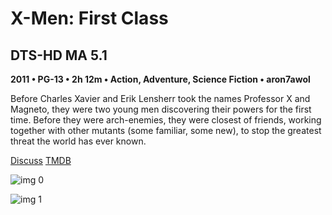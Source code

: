 # X-Men: First Class

## DTS-HD MA 5.1

**2011 • PG-13 • 2h 12m • Action, Adventure, Science Fiction • aron7awol**

Before Charles Xavier and Erik Lensherr took the names Professor X and Magneto, they were two young men discovering their powers for the first time. Before they were arch-enemies, they were closest of friends, working together with other mutants (some familiar, some new), to stop the greatest threat the world has ever known.

[Discuss](https://www.avsforum.com/threads/bass-eq-for-filtered-movies.2995212/post-57837108)  [TMDB](49538)

![img 0](https://i.imgur.com/8We82Qh.jpg)

![img 1](https://i.imgur.com/kI5XYTA.jpg)


